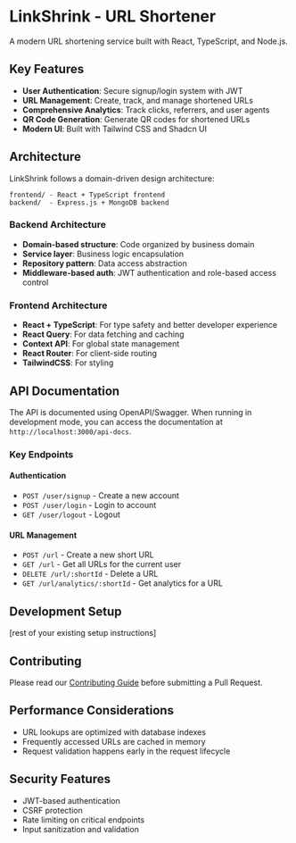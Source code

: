 # LinkShrink - URL Shortener

A modern URL shortening service built with React, TypeScript, and Node.js.

## Key Features

- **User Authentication**: Secure signup/login system with JWT
- **URL Management**: Create, track, and manage shortened URLs
- **Comprehensive Analytics**: Track clicks, referrers, and user agents
- **QR Code Generation**: Generate QR codes for shortened URLs
- **Modern UI**: Built with Tailwind CSS and Shadcn UI

## Architecture

LinkShrink follows a domain-driven design architecture:

```
frontend/ - React + TypeScript frontend
backend/  - Express.js + MongoDB backend
```

### Backend Architecture

- **Domain-based structure**: Code organized by business domain
- **Service layer**: Business logic encapsulation
- **Repository pattern**: Data access abstraction
- **Middleware-based auth**: JWT authentication and role-based access control

### Frontend Architecture

- **React + TypeScript**: For type safety and better developer experience
- **React Query**: For data fetching and caching
- **Context API**: For global state management
- **React Router**: For client-side routing
- **TailwindCSS**: For styling

## API Documentation

The API is documented using OpenAPI/Swagger. When running in development mode, you can access the documentation at `http://localhost:3000/api-docs`.

### Key Endpoints

#### Authentication
- `POST /user/signup` - Create a new account
- `POST /user/login` - Login to account
- `GET /user/logout` - Logout

#### URL Management
- `POST /url` - Create a new short URL
- `GET /url` - Get all URLs for the current user
- `DELETE /url/:shortId` - Delete a URL
- `GET /url/analytics/:shortId` - Get analytics for a URL

## Development Setup

[rest of your existing setup instructions]

## Contributing

Please read our [Contributing Guide](CONTRIBUTING.md) before submitting a Pull Request.

## Performance Considerations

- URL lookups are optimized with database indexes
- Frequently accessed URLs are cached in memory
- Request validation happens early in the request lifecycle

## Security Features

- JWT-based authentication
- CSRF protection
- Rate limiting on critical endpoints
- Input sanitization and validation